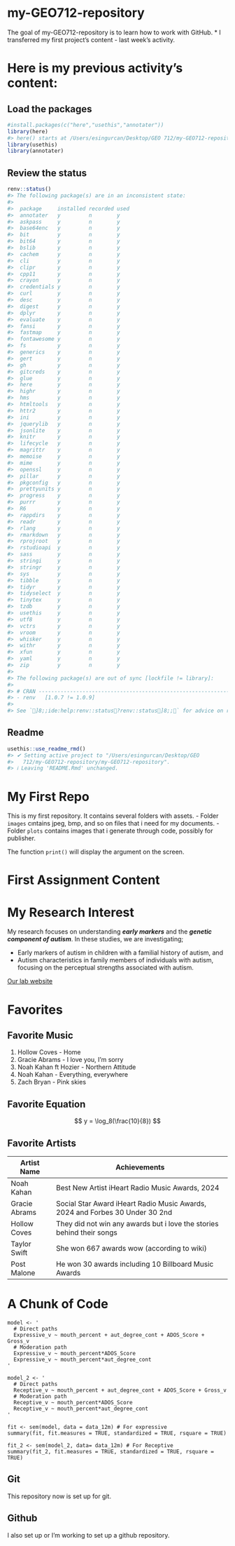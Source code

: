 
<!-- README.md is generated from README.Rmd. Please edit that file -->

# my-GEO712-repository

<!-- badges: start -->
<!-- badges: end -->

The goal of my-GEO712-repository is to learn how to work with GitHub. \*
I transferred my first project’s content - last week’s activity.

# Here is my previous activity’s content:

## Load the packages

``` r
#install.packages(c("here","usethis","annotater"))
library(here)
#> here() starts at /Users/esingurcan/Desktop/GEO 712/my-GEO712-repository/my-GEO712-repository
library(usethis)
library(annotater)
```

## Review the status

``` r
renv::status()
#> The following package(s) are in an inconsistent state:
#> 
#>  package     installed recorded used
#>  annotater   y         n        y   
#>  askpass     y         n        y   
#>  base64enc   y         n        y   
#>  bit         y         n        y   
#>  bit64       y         n        y   
#>  bslib       y         n        y   
#>  cachem      y         n        y   
#>  cli         y         n        y   
#>  clipr       y         n        y   
#>  cpp11       y         n        y   
#>  crayon      y         n        y   
#>  credentials y         n        y   
#>  curl        y         n        y   
#>  desc        y         n        y   
#>  digest      y         n        y   
#>  dplyr       y         n        y   
#>  evaluate    y         n        y   
#>  fansi       y         n        y   
#>  fastmap     y         n        y   
#>  fontawesome y         n        y   
#>  fs          y         n        y   
#>  generics    y         n        y   
#>  gert        y         n        y   
#>  gh          y         n        y   
#>  gitcreds    y         n        y   
#>  glue        y         n        y   
#>  here        y         n        y   
#>  highr       y         n        y   
#>  hms         y         n        y   
#>  htmltools   y         n        y   
#>  httr2       y         n        y   
#>  ini         y         n        y   
#>  jquerylib   y         n        y   
#>  jsonlite    y         n        y   
#>  knitr       y         n        y   
#>  lifecycle   y         n        y   
#>  magrittr    y         n        y   
#>  memoise     y         n        y   
#>  mime        y         n        y   
#>  openssl     y         n        y   
#>  pillar      y         n        y   
#>  pkgconfig   y         n        y   
#>  prettyunits y         n        y   
#>  progress    y         n        y   
#>  purrr       y         n        y   
#>  R6          y         n        y   
#>  rappdirs    y         n        y   
#>  readr       y         n        y   
#>  rlang       y         n        y   
#>  rmarkdown   y         n        y   
#>  rprojroot   y         n        y   
#>  rstudioapi  y         n        y   
#>  sass        y         n        y   
#>  stringi     y         n        y   
#>  stringr     y         n        y   
#>  sys         y         n        y   
#>  tibble      y         n        y   
#>  tidyr       y         n        y   
#>  tidyselect  y         n        y   
#>  tinytex     y         n        y   
#>  tzdb        y         n        y   
#>  usethis     y         n        y   
#>  utf8        y         n        y   
#>  vctrs       y         n        y   
#>  vroom       y         n        y   
#>  whisker     y         n        y   
#>  withr       y         n        y   
#>  xfun        y         n        y   
#>  yaml        y         n        y   
#>  zip         y         n        y   
#> 
#> The following package(s) are out of sync [lockfile != library]:
#> 
#> # CRAN -----------------------------------------------------------------------
#> - renv   [1.0.7 != 1.0.9]
#> 
#> See `]8;;ide:help:renv::status?renv::status]8;;` for advice on resolving these issues.
```

## Readme

``` r
usethis::use_readme_rmd()
#> ✔ Setting active project to "/Users/esingurcan/Desktop/GEO
#>   712/my-GEO712-repository/my-GEO712-repository".
#> ℹ Leaving 'README.Rmd' unchanged.
```

# My First Repo

<!-- badgers:start -->
<!-- badgers:end -->

This is my first repository. It contains several folders with assets. -
Folder `images` cıntains jpeg, bmp, and so on files that i need for my
documents. - Folder `plots` contains images that i generate through
code, possibly for publisher.

The function `print()` will display the argument on the screen.

# First Assignment Content

# My Research Interest

My research focuses on understanding ***early markers*** and the
***genetic component of autism***. In these studies, we are
investigating;

- Early markers of autism in children with a familial history of autism,
  and
- Autism characteristics in family members of individuals with autism,
  focusing on the perceptual strengths associated with autism.

[Our lab website](https://pnb.mcmaster.ca/rutherford/)

# Favorites

## Favorite Music

1.  Hollow Coves - Home
2.  Gracie Abrams - I love you, I’m sorry
3.  Noah Kahan ft Hozier - Northern Attitude
4.  Noah Kahan - Everything, everywhere
5.  Zach Bryan - Pink skies

## Favorite Equation

$$
y =  \log_8(\frac{10}{8})
$$

## Favorite Artists

| Artist Name   | Achievements                                                                 |
|---------------|------------------------------------------------------------------------------|
| Noah Kahan    | Best New Artist iHeart Radio Music Awards, 2024                              |
| Gracie Abrams | Social Star Award iHeart Radio Music Awards, 2024 and Forbes 30 Under 30 2nd |
| Hollow Coves  | They did not win any awards but i love the stories behind their songs        |
| Taylor Swift  | She won 667 awards wow (according to wiki)                                   |
| Post Malone   | He won 30 awards including 10 Billboard Music Awards                         |

# A Chunk of Code

    model <- '
      # Direct paths
      Expressive_v ~ mouth_percent + aut_degree_cont + ADOS_Score + Gross_v 
      # Moderation path
      Expressive_v ~ mouth_percent*ADOS_Score
      Expressive_v ~ mouth_percent*aut_degree_cont
    '

    model_2 <- '
      # Direct paths
      Receptive_v ~ mouth_percent + aut_degree_cont + ADOS_Score + Gross_v 
      # Moderation path
      Receptive_v ~ mouth_percent*ADOS_Score
      Receptive_v ~ mouth_percent*aut_degree_cont
    '

    fit <- sem(model, data = data_12m) # For expressive
    summary(fit, fit.measures = TRUE, standardized = TRUE, rsquare = TRUE)

    fit_2 <- sem(model_2, data= data_12m) # For Receptive
    summary(fit_2, fit.measures = TRUE, standardized = TRUE, rsquare = TRUE)

## Git

This repository now is set up for git.

## Github

I also set up or I’m working to set up a github repository.
